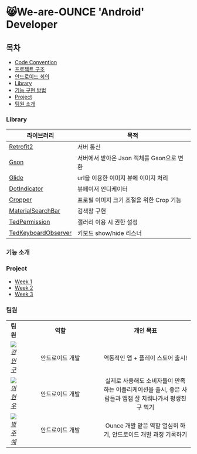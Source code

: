 # 😸We-are-OUNCE 'Android' Developer




## 목차

- [Code Convention](https://github.com/We-are-Ounce/OUNCE_Android/wiki/Code-Convention)
- [프로젝트 구조](https://github.com/We-are-Ounce/OUNCE_Android/wiki/%ED%94%84%EB%A1%9C%EC%A0%9D%ED%8A%B8-%EA%B5%AC%EC%A1%B0)
- [안드로이드 회의](https://github.com/We-are-Ounce/OUNCE_Android/wiki/%EC%95%88%EB%93%9C%EB%A1%9C%EC%9D%B4%EB%93%9C-%ED%9A%8C%EC%9D%98)
- [Library](#library)
- [기능 구현 방법](#기능-소개)
- [Project](#project)
- [팀원 소개](#팀원)


### Library

| 라이브러리           | 목적                             |
| -------------------- | -------------------------------- |
| [Retrofit2](https://github.com/square/retrofit)           | 서버 통신                        |
|[Gson](https://github.com/google/gson)|서버에서 받아온 Json 객체를 Gson으로 변환|
| [Glide](https://github.com/bumptech/glide)| url을 이용한 이미지 뷰에 이미지 처리    |
| [DotIndicator](https://github.com/tommybuonomo/dotsindicator?utm_source=android-arsenal.com&utm_medium=referral&utm_campaign=7127)         | 뷰페이저 인디케이터                   |
|[Cropper](https://github.com/ArthurHub/Android-Image-Cropper)|프로필 이미지 크기 조절을 위한 Crop 기능|
|[MaterialSearchBar](https://github.com/mancj/MaterialSearchBar)|검색창 구현 |
|[TedPermission](https://github.com/ParkSangGwon/TedPermission)| 갤러리 이용 시 권한 설정 |
|[TedKeyboardObserver](https://github.com/ParkSangGwon/TedKeyboardObserver)|키보드 show/hide 리스너|

           





### 기능 소개



### Project

- [Week 1](https://github.com/We-are-Ounce/OUNCE_Android/projects/1)
- [Week 2](https://github.com/We-are-Ounce/OUNCE_Android/projects/2)
- [Week 3](https://github.com/We-are-Ounce/OUNCE_Android/projects/3)



### 팀원
<table>
    <tr align="center">
        <td><B>팀원<B></td>
        <td width="200"><B>역할<B></td>
        <td><B>개인 목표<B></td>
    </tr>
    <tr align="center">
        <td>
            <img src="https://github.com/kangmin1012.png?size=100">
            <br>
            <a href="https://github.com/kangmin1012"><I>강민구</I></a>
        </td>
        <td width="100">안드로이드 개발</a></td>
        <td>역동적인 앱 + 플레이 스토어 출시!</td>
    </tr>
    <tr align="center">
        <td>
            <img src="https://github.com/l2hyunwoo.png?size=100">
            <br>
            <a href="https://github.com/l2hyunwoo"><I>이현우</I></a>
        </td>
        <td width="100">안드로이드 개발</a></td>
        <td>실제로 사용해도 소비자들이 만족하는 어플리케이션을 출시, 좋은 사람들과 앱잼 잘 치뤄나가서 평생친구 먹기</td>
    </tr>
    <tr align="center">
        <td>
            <img src="https://github.com/jooyae.png?size=100">
            <br>
            <a href="https://github.com/jooyae"><I>박주예</I></a>
        </td>
        <td width="100">안드로이드 개발</a></td>
        <td>Ounce 개발 맡은 역할 열심히 하기, 안드로이드 개발 과정 기록하기   </td>
    </tr>
</table>



